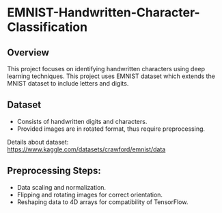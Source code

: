 # EMNIST-Handwritten-Character-Classification

## Overview
This project focuses on identifying handwritten characters using deep learning techniques. This project uses EMNIST dataset which extends the MNIST dataset to include letters and digits.

## Dataset
- Consists of handwritten digits and characters.
- Provided images are in rotated format, thus require preprocessing.

Details about dataset: https://www.kaggle.com/datasets/crawford/emnist/data

## Preprocessing Steps:
- Data scaling and normalization.
- Flipping and rotating images for correct orientation.
- Reshaping data to 4D arrays for compatibility of TensorFlow.


